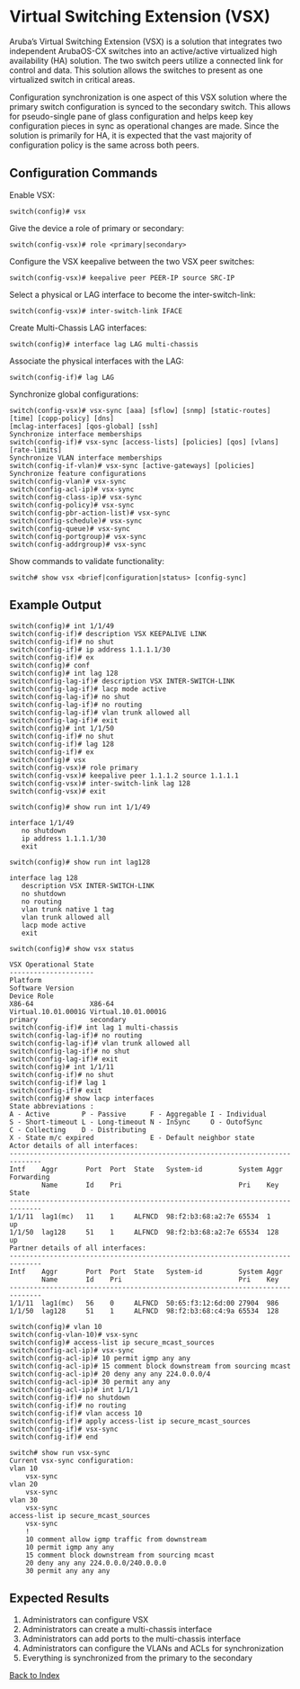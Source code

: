 # Virtual Switching Extension (VSX) 

Aruba’s Virtual Switching Extension (VSX) is a solution that integrates two independent ArubaOS-CX switches into an active/active virtualized high availability (HA) solution. The two switch peers utilize a connected link for control and data. This solution allows the switches to present as one virtualized switch in critical areas.

Configuration synchronization is one aspect of this VSX solution where the primary switch configuration is synced to the secondary switch. This allows for pseudo-single pane of glass configuration and helps keep key configuration pieces in sync as operational changes are made. Since the solution is primarily for HA, it is expected that the vast majority of configuration policy is the same across both peers. 

## Configuration Commands 

Enable VSX: 

```text
switch(config)# vsx
```

Give the device a role of primary or secondary: 

```text
switch(config-vsx)# role <primary|secondary>
```

Configure the VSX keepalive between the two VSX peer switches: 

```text
switch(config-vsx)# keepalive peer PEER-IP source SRC-IP
```

Select a physical or LAG interface to become the inter-switch-link: 

```text
switch(config-vsx)# inter-switch-link IFACE
```

Create Multi-Chassis LAG interfaces: 

```text
switch(config)# interface lag LAG multi-chassis
```

Associate the physical interfaces with the LAG: 

```text
switch(config-if)# lag LAG
```

Synchronize global configurations: 

```text
switch(config-vsx)# vsx-sync [aaa] [sflow] [snmp] [static-routes] [time] [copp-policy] [dns]
[mclag-interfaces] [qos-global] [ssh]
Synchronize interface memberships 
switch(config-if)# vsx-sync [access-lists] [policies] [qos] [vlans] [rate-limits]
Synchronize VLAN interface memberships 
switch(config-if-vlan)# vsx-sync [active-gateways] [policies]
Synchronize feature configurations 
switch(config-vlan)# vsx-sync
switch(config-acl-ip)# vsx-sync
switch(config-class-ip)# vsx-sync
switch(config-policy)# vsx-sync
switch(config-pbr-action-list)# vsx-sync
switch(config-schedule)# vsx-sync
switch(config-queue)# vsx-sync
switch(config-portgroup)# vsx-sync
switch(config-addrgroup)# vsx-sync
```

Show commands to validate functionality:  

```text
switch# show vsx <brief|configuration|status> [config-sync]
```

## Example Output 

```text
switch(config)# int 1/1/49
switch(config-if)# description VSX KEEPALIVE LINK
switch(config-if)# no shut
switch(config-if)# ip address 1.1.1.1/30
switch(config-if)# ex
switch(config)# conf
switch(config)# int lag 128
switch(config-lag-if)# description VSX INTER-SWITCH-LINK
switch(config-lag-if)# lacp mode active
switch(config-lag-if)# no shut
switch(config-lag-if)# no routing
switch(config-lag-if)# vlan trunk allowed all
switch(config-lag-if)# exit
switch(config)# int 1/1/50
switch(config-if)# no shut
switch(config-if)# lag 128
switch(config-if)# ex
switch(config)# vsx
switch(config-vsx)# role primary
switch(config-vsx)# keepalive peer 1.1.1.2 source 1.1.1.1
switch(config-vsx)# inter-switch-link lag 128
switch(config-vsx)# exit

switch(config)# show run int 1/1/49

interface 1/1/49
   no shutdown
   ip address 1.1.1.1/30
   exit

switch(config)# show run int lag128

interface lag 128
   description VSX INTER-SWITCH-LINK
   no shutdown
   no routing
   vlan trunk native 1 tag
   vlan trunk allowed all
   lacp mode active
   exit

switch(config)# show vsx status

VSX Operational State
---------------------
Platform
Software Version
Device Role
X86-64              X86-64
Virtual.10.01.0001G Virtual.10.01.0001G
primary             secondary
switch(config-if)# int lag 1 multi-chassis
switch(config-lag-if)# no routing
switch(config-lag-if)# vlan trunk allowed all
switch(config-lag-if)# no shut
switch(config-lag-if)# exit
switch(config)# int 1/1/11
switch(config-if)# no shut
switch(config-if)# lag 1
switch(config-if)# exit
switch(config)# show lacp interfaces
State abbreviations :
A - Active        P - Passive      F - Aggregable I - Individual
S - Short-timeout L - Long-timeout N - InSync     O - OutofSync
C - Collecting    D - Distributing
X - State m/c expired              E - Default neighbor state
Actor details of all interfaces:
------------------------------------------------------------------------------
Intf    Aggr       Port  Port  State   System-id         System Aggr Forwarding
        Name       Id    Pri                             Pri    Key  State
------------------------------------------------------------------------------
1/1/11  lag1(mc)   11    1     ALFNCD  98:f2:b3:68:a2:7e 65534  1    up
1/1/50  lag128     51    1     ALFNCD  98:f2:b3:68:a2:7e 65534  128  up
Partner details of all interfaces:
------------------------------------------------------------------------------
Intf    Aggr       Port  Port  State   System-id         System Aggr
        Name       Id    Pri                             Pri    Key
------------------------------------------------------------------------------
1/1/11  lag1(mc)   56    0     ALFNCD  50:65:f3:12:6d:00 27904  986
1/1/50  lag128     51    1     ALFNCD  98:f2:b3:68:c4:9a 65534  128

switch(config)# vlan 10
switch(config-vlan-10)# vsx-sync
switch(config)# access-list ip secure_mcast_sources
switch(config-acl-ip)# vsx-sync
switch(config-acl-ip)# 10 permit igmp any any
switch(config-acl-ip)# 15 comment block downstream from sourcing mcast
switch(config-acl-ip)# 20 deny any any 224.0.0.0/4
switch(config-acl-ip)# 30 permit any any
switch(config-acl-ip)# int 1/1/1
switch(config-if)# no shutdown
switch(config-if)# no routing
switch(config-if)# vlan access 10
switch(config-if)# apply access-list ip secure_mcast_sources
switch(config-if)# vsx-sync
switch(config-if)# end

switch# show run vsx-sync
Current vsx-sync configuration:
vlan 10
    vsx-sync
vlan 20
    vsx-sync
vlan 30
    vsx-sync
access-list ip secure_mcast_sources
    vsx-sync
    !
    10 comment allow igmp traffic from downstream
    10 permit igmp any any
    15 comment block downstream from sourcing mcast
    20 deny any any 224.0.0.0/240.0.0.0
    30 permit any any any
```

## Expected Results 

1. Administrators can configure VSX
2. Administrators can create a multi-chassis interface
3. Administrators can add ports to the multi-chassis interface
4. Administrators can configure the VLANs and ACLs for synchronization
5. Everything is synchronized from the primary to the secondary    
	
[Back to Index](../index.md)

